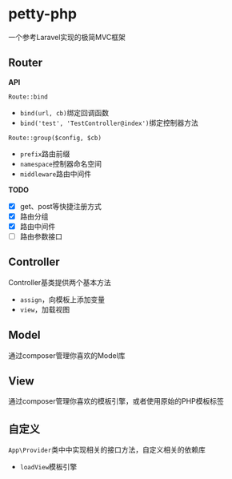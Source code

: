 petty-php
===
一个参考Laravel实现的极简MVC框架

## Router

**API**

`Route::bind`
* `bind(url, cb)`绑定回调函数
* `bind('test', 'TestController@index')`绑定控制器方法

`Route::group($config, $cb)`
* `prefix`路由前缀
* `namespace`控制器命名空间
* `middleware`路由中间件

**TODO**

* [x] get、post等快捷注册方式
* [x] 路由分组
* [x] 路由中间件
* [ ] 路由参数接口

## Controller
Controller基类提供两个基本方法
* `assign`，向模板上添加变量
* `view`，加载视图

## Model
通过composer管理你喜欢的Model库

## View
通过composer管理你喜欢的模板引擎，或者使用原始的PHP模板标签

## 自定义
`App\Provider`类中中实现相关的接口方法，自定义相关的依赖库
* `loadView`模板引擎